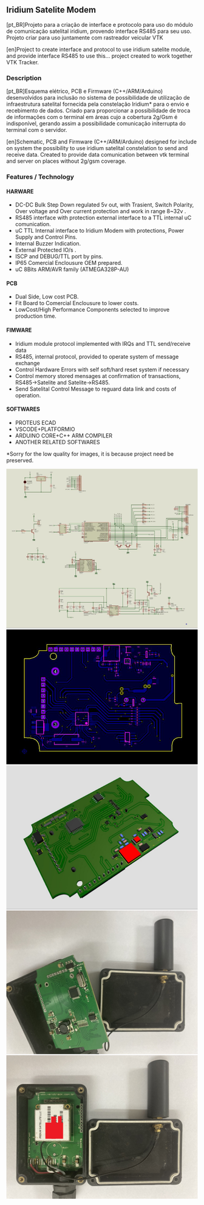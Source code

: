 ## Iridium Satelite Modem

[pt_BR]Projeto para a criação de interface e protocolo para uso do módulo de comunicação satelital iridium, provendo interface RS485 para seu uso.
Projeto criar para uso juntamente com rastreador veicular VTK

[en]Project to create interface and protocol to use iridium satelite module, and provide interface RS485 to use this...
project created to work together VTK Tracker.


### Description
[pt_BR]Esquema elétrico, PCB e Firmware (C++/ARM/Arduino) desenvolvidos para inclusão no sistema de possibilidade de utilização de infraestrutura satelital fornecida pela constelação Iridium* para o envio e recebimento de dados. 
  Criado para proporcionar a possibilidade de troca de informações com o terminal em áreas cujo a cobertura 2g/Gsm é indisponível, gerando assim a possibilidade comunicação initerrupta do terminal com o servidor.

[en]Schematic, PCB and Firmware (C++/ARM/Arduino) designed for include on system the possibility to use iridium satelital constelation to send and receive data.
  Created to provide data comunication between vtk terminal and server on places without 2g/gsm coverage.

### Features / Technology
  #### HARWARE
  * DC-DC Bulk Step Down regulated 5v out, with Trasient, Switch Polarity, Over voltage and Over current protection and work in range 8~32v .
  * RS485 interface with protection external interface to a TTL internal uC comunication.
  * uC TTL Internal interface to Iridium Modem with protections, Power Supply and Control Pins.
  * Internal Buzzer Indication.
  * External Protected IO/s .
  * ISCP and DEBUG/TTL port by pins.
  * IP65 Comercial Enclousure OEM prepared.
  * uC 8Bits ARM/AVR family (ATMEGA328P-AU)
  #### PCB
  * Dual Side, Low cost PCB.
  * Fit Board to Comercial Enclousure to lower costs.
  * LowCost/High Performance Components selected to improve production time.
  #### FIMWARE
  * Iridium module protocol implemented with IRQs and TTL send/receive data
  * RS485, internal protocol, provided to operate system of message exchange
  * Control Hardware Errors with self soft/hard reset system if necessary
  * Control memory stored mensages at confirmation of transactions, RS485->Satelite and Satelite->RS485.
  * Send Satelital Control Message to reguard data link and costs of operation.
  #### SOFTWARES
  * PROTEUS ECAD
  * VSCODE+PLATFORMIO
  * ARDUINO CORE+C++ ARM COMPILER
  * ANOTHER RELATED SOFTWARES

*Sorry for the low quality for images, it is because project need be preserved.


![Alt text](SCH%20_%20Capture.JPG?raw=true "Title")
![Alt text](PCB%20_%20BOT%20Side.JPG?raw=true "Title")
![Alt text](3D%20-%20Board%20bot%20Side.JPG?raw=true "Title")
![Alt text](IMG_0766.JPEG?raw=true "Title")
![Alt text](IMG_0765.JPEG?raw=true "Title")
